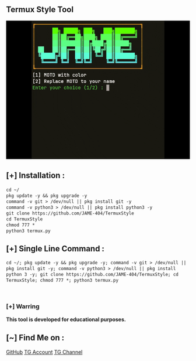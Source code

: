 <h2>Termux Style Tool</h2>

![Termux Style Tool](https://raw.githubusercontent.com/JAME-404/TermuxStyle/refs/heads/Files/logo.gif)

## [+] Installation :
```
cd ~/
pkg update -y && pkg upgrade -y
command -v git > /dev/null || pkg install git -y
command -v python3 > /dev/null || pkg install python3 -y
git clone https://github.com/JAME-404/TermuxStyle
cd TermuxStyle
chmod 777 *
python3 termux.py
```
<p align="center">

## [+] Single Line Command :

```
cd ~/; pkg update -y && pkg upgrade -y; command -v git > /dev/null || pkg install git -y; command -v python3 > /dev/null || pkg install python 3 -y; git clone https://github.com/JAME-404/TermuxStyle; cd TermuxStyle; chmod 777 *; python3 termux.py
```
<br>
<p align="center">

### [+] Warring

**This tool is developed for educational purposes.**


## [~] Find Me on :

<a href="https://www.github.com/JAME-404">GitHub</a>
<a href="https://t.me/JAMES_2007">TG Account</a>
<a href="https://t.me/JAME_EMPIRE">TG Channel</a>

